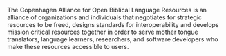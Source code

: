 The Copenhagen Alliance for Open Biblical Language Resources is an alliance of organizations and individuals that negotiates for strategic resources to be freed, designs standards for interoperability and develops mission critical resources together in order to serve mother tongue translators, language learners, researchers, and software developers who make these resources accessible to users.
